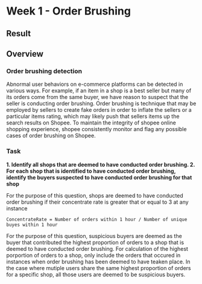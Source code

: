 # Week 1 - Order Brushing

## Result



## Overview 

### Order brushing detection
Abnormal user behaviors on e-commerce platforms can be detected in various ways. For example, if an item in a shop is a best seller but many of its orders come from the same buyer, we have reason to suspect that the seller is conducting order brushing. Order brushing is technique that may be employed by sellers to create fake orders in order to inflate the sellers or a particular items rating, which may likely push that sellers items up the search results on Shopee. To maintain the integrity of shopee online shopping experience, shopee consistently monitor and flag any possible cases of order brushing on Shopee.

### Task

**1. Identify all shops that are deemed to have conducted order brushing.
2. For each shop that is identified to have conducted order brushing, identify the buyers suspected to have conducted order brushing for that shop**

For the purpose of this question, shops are deemed to have conducted order brushing if their concentrate rate is greater that or equal to 3 at any instance
```
ConcentrateRate = Number of orders within 1 hour / Number of unique buyes within 1 hour
```
For the purpose of this question, suspicious buyers are deemed as the buyer that contributed the highest proportion of orders to a shop that is deemed to have conducted order brushing. For calculation of the highest porportion of orders to a shop, only include the orders that occured in instances when order brushing has been deemed to have teaken place. In the case where mutiple users share the same highest proportion of orders for a specific shop, all those users are deemed to be suspicious buyers.
